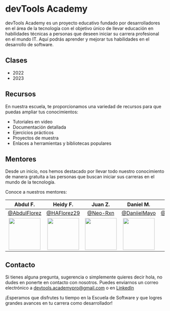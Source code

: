 # devTools Academy

devTools Academy es un proyecto educativo fundado por desarrolladores en el área de la tecnología con el objetivo único de llevar educación en habilidades técnicas a personas que deseen iniciar su carrera profesional en el mundo IT. Aquí podrás aprender y mejorar tus habilidades en el desarrollo de software.

## Clases

- 2022
- 2023

## Recursos

En nuestra escuela, te proporcionamos una variedad de recursos para que puedas ampliar tus conocimientos:

- Tutoriales en video
- Documentación detallada
- Ejercicios prácticos
- Proyectos de muestra
- Enlaces a herramientas y bibliotecas populares

## Mentores

Desde un inicio, nos hemos destacado por llevar todo nuestro conocimiento de manera gratuita a las personas que buscan iniciar sus carreras en el mundo de la tecnología.

Conoce a nuestros mentores:

| Abdul F. | Heidy F. | Juan Z. | Daniel M. | Sthefania E. | Daniel C. |
| :---: | :---: | :---: | :---: | :---: | :---: |
| [@AbdulFlorez](https://github.com/abdulflorez) | [@HAFlorez29](https://github.com/haflorez29) | [@Neo-Rxn](https://github.com/Neo-Rxn) | [@DaniielMayo](https://github.com/Daniielmayo) | [@SthefaniaEcheverry](https://github.com/SthefaniaEcheverry) | [@DanielCalleCO](https://github.com/danielcalleco) |
|[<img src="https://avatars.githubusercontent.com/u/71296984?v=4" width="100" height="100">](https://github.com/abdulflorez)|[<img src="https://avatars.githubusercontent.com/u/56749327?v=4" width="100" height="100">](https://github.com/haflorez29)|[<img src="https://avatars.githubusercontent.com/u/55766747?v=4" width="100" height="100">](https://github.com/Neo-Rxn)|[<img src="https://avatars.githubusercontent.com/u/79063734?v=4" width="100" height="100">](https://github.com/Daniielmayo)|[<img src="https://avatars.githubusercontent.com/u/104586980?v=4" width="100" height="100">](https://github.com/SthefaniaEcheverry)|[<img src="https://avatars.githubusercontent.com/u/100431019?v=4" width="100" height="100">](https://github.com/danielcalleco)|

## Contacto

Si tienes alguna pregunta, sugerencia o simplemente quieres decir hola, no dudes en ponerte en contacto con nosotros. Puedes enviarnos un correo electrónico a devtools.academypro@gmail.com o en [LinkedIn](https://www.linkedin.com/school/devtoolsacademy)

¡Esperamos que disfrutes tu tiempo en la Escuela de Software y que logres grandes avances en tu carrera como desarrollador!
